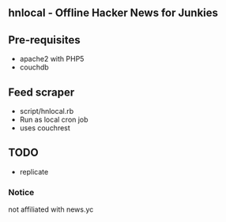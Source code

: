 ## hnlocal - Offline Hacker News for Junkies

## Pre-requisites

  * apache2 with PHP5
  * couchdb

## Feed scraper

  * script/hnlocal.rb
  * Run as local cron job
  * uses couchrest

## TODO

  * replicate

### Notice

not affiliated with news.yc
